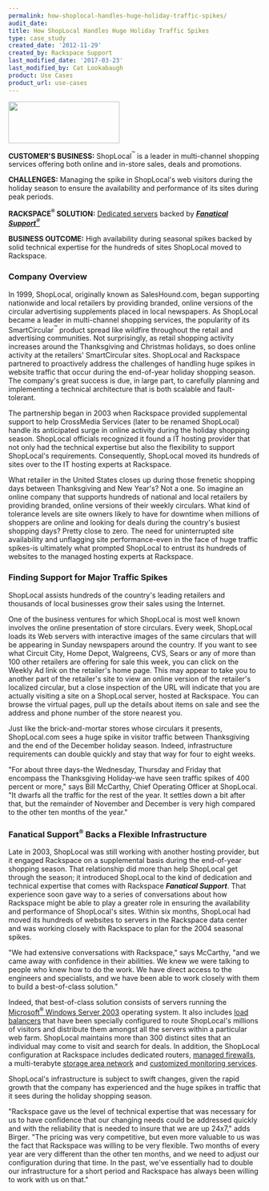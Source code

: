 ```yaml
---
permalink: how-shoplocal-handles-huge-holiday-traffic-spikes/
audit_date:
title: How ShopLocal Handles Huge Holiday Traffic Spikes
type: case_study
created_date: '2012-11-29'
created_by: Rackspace Support
last_modified_date: '2017-03-23'
last_modified_by: Cat Lookabaugh
product: Use Cases
product_url: use-cases
---
```


<a href="http://www.shoplocal.com/">
   <img src="{% asset_path use-cases/how-shoplocal-handles-huge-holiday-traffic-spikes/shoplocal_logo.jpg %}" width="222" height="83" />
</a>

**CUSTOMER'S BUSINESS:**
ShopLocal<sup>&trade;</sup> is a leader in multi-channel shopping services offering
both online and in-store sales, deals and promotions.

**CHALLENGES:** Managing the spike in ShopLocal's web visitors during
the holiday season to ensure the availability and performance of its
sites during peak periods.

**RACKSPACE<sup>&reg;</sup> SOLUTION:** [Dedicated
servers](http://www.rackspace.com/managed_hosting/dedicated_servers/)
backed by [***Fanatical
Support<sup>&reg;</sup>***](http://www.rackspace.com/whyrackspace/support/)

**BUSINESS OUTCOME:** High availability during seasonal spikes backed by
solid technical expertise for the hundreds of sites ShopLocal moved to
Rackspace.

### Company Overview

In 1999, ShopLocal, originally known as SalesHound.com, began supporting
nationwide and local retailers by providing branded, online versions of
the circular advertising supplements placed in local newspapers. As
ShopLocal became a leader in multi-channel shopping services, the
popularity of its SmartCircular<sup>&trade;</sup> product spread like wildfire
throughout the retail and advertising communities. Not surprisingly, as
retail shopping activity increases around the Thanksgiving and Christmas
holidays, so does online activity at the retailers' SmartCircular sites.
ShopLocal and Rackspace partnered to proactively address the challenges
of handling huge spikes in website traffic that occur during the
end-of-year holiday shopping season. The company's great success is due,
in large part, to carefully planning and implementing a technical
architecture that is both scalable and fault-tolerant.

The partnership began in 2003 when Rackspace provided supplemental
support to help CrossMedia Services (later to be renamed ShopLocal)
handle its anticipated surge in online activity during the holiday
shopping season. ShopLocal officials recognized it found a IT hosting
provider that not only had the technical expertise but also the
flexibility to support ShopLocal's requirements. Consequently, ShopLocal
moved its hundreds of sites over to the IT hosting experts at
Rackspace.

What retailer in the United States closes up during those frenetic
shopping days between Thanksgiving and New Year's? Not a one. So imagine
an online company that supports hundreds of national and local retailers
by providing branded, online versions of their weekly circulars. What
kind of tolerance levels are site owners likely to have for downtime
when millions of shoppers are online and looking for deals during the
country's busiest shopping days? Pretty close to zero. The need for
uninterrupted site availability and unflagging site performance-even in
the face of huge traffic spikes-is ultimately what prompted ShopLocal to
entrust its hundreds of websites to the managed hosting experts at
Rackspace.

### Finding Support for Major Traffic Spikes

ShopLocal assists hundreds of the country's leading retailers and
thousands of local businesses grow their sales using the Internet.

One of the business ventures for which ShopLocal is most well known
involves the online presentation of store circulars. Every week,
ShopLocal loads its Web servers with interactive images of the same
circulars that will be appearing in Sunday newspapers around the
country. If you want to see what Circuit City, Home Depot, Walgreens,
CVS, Sears or any of more than 100 other retailers are offering for sale
this week, you can click on the Weekly Ad link on the retailer's home
page. This may appear to take you to another part of the retailer's site
to view an online version of the retailer's localized circular, but a
close inspection of the URL will indicate that you are actually visiting
a site on a ShopLocal server, hosted at Rackspace. You can browse the
virtual pages, pull up the details about items on sale and see the
address and phone number of the store nearest you.

Just like the brick-and-mortar stores whose circulars it presents,
ShopLocal.com sees a huge spike in visitor traffic between Thanksgiving
and the end of the December holiday season. Indeed, infrastructure
requirements can double quickly and stay that way for four to eight
weeks.

"For about three days-the Wednesday, Thursday and Friday that encompass
the Thanksgiving Holiday-we have seen traffic spikes of 400 percent or
more," says Bill McCarthy, Chief Operating Officer at ShopLocal. "It
dwarfs all the traffic for the rest of the year. It settles down a bit
after that, but the remainder of November and December is very high
compared to the other ten months of the year."

### Fanatical Support<sup>&reg;</sup> Backs a Flexible Infrastructure

Late in 2003, ShopLocal was still working with another hosting provider,
but it engaged Rackspace on a supplemental basis during the end-of-year
shopping season. That relationship did more than help ShopLocal get
through the season; it introduced ShopLocal to the kind of dedication
and technical expertise that comes with Rackspace ***Fanatical Support***.
That experience soon gave way to a series of conversations about how
Rackspace might be able to play a greater role in ensuring the
availability and performance of ShopLocal's sites. Within six months,
ShopLocal had moved its hundreds of websites to servers in the Rackspace
data center and was working closely with Rackspace to plan for the 2004
seasonal spikes.

"We had extensive conversations with Rackspace," says McCarthy, "and we
came away with confidence in their abilities. We knew we were talking to
people who knew how to do the work. We have direct access to the
engineers and specialists, and we have been able to work closely with
them to build a best-of-class solution."

Indeed, that best-of-class solution consists of servers running the
[Microsoft<sup>&reg;</sup> Windows Server
2003](http://www.rackspace.com/cloud/public/servers/windows/) operating
system. It also includes [load
balancers](http://www.rackspace.com/cloud/cloud_hosting_products/loadbalancers/)
that have been specially configured to route ShopLocal's millions of
visitors and distribute them amongst all the servers within a particular
web farm. ShopLocal maintains more than 300 distinct sites that an
individual may come to visit and search for deals. In addition, the
ShopLocal configuration at Rackspace includes dedicated routers,
[managed
firewalls](http://www.rackspace.com/managed_hosting/services/security/firewalls/),
a multi-terabyte [storage area
network](http://www.rackspace.com/managed_hosting/services/storage/san/)
and [customized monitoring
services](http://www.rackspace.com/managed_hosting/services/reporting/urlmonitoring/).

ShopLocal's infrastructure is subject to swift changes, given the rapid
growth that the company has experienced and the huge spikes in traffic
that it sees during the holiday shopping season.

"Rackspace gave us the level of technical expertise that was necessary
for us to have confidence that our changing needs could be addressed
quickly and with the reliability that is needed to insure that we are up
24x7," adds Birger. "The pricing was very competitive, but even more
valuable to us was the fact that Rackspace was willing to be very
flexible. Two months of every year are very different than the other ten
months, and we need to adjust our configuration during that time. In the
past, we've essentially had to double our infrastructure for a short
period and Rackspace has always been willing to work with us on that."
